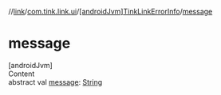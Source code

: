 //[link](../../index.md)/[com.tink.link.ui](../index.md)/[[androidJvm]TinkLinkErrorInfo](index.md)/[message](message.md)



# message  
[androidJvm]  
Content  
abstract val [message](message.md): [String](https://kotlinlang.org/api/latest/jvm/stdlib/kotlin/-string/index.html)  




